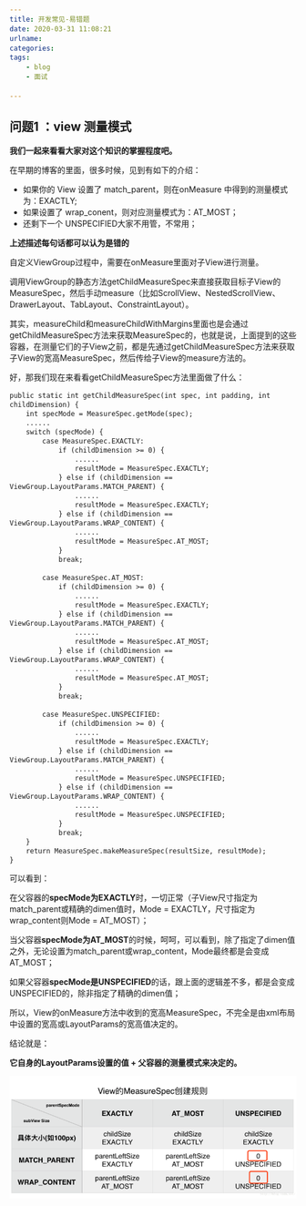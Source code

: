 ```yaml
---
title: 开发常见-易错题
date: 2020-03-31 11:08:21
urlname:
categories:
tags: 
	- blog
	- 面试
	
---
```



## 问题1 ：view 测量模式    

**我们一起来看看大家对这个知识的掌握程度吧。**

在早期的博客的里面，很多时候，见到有如下的介绍：

- 如果你的 View 设置了 match_parent，则在onMeasure 中得到的测量模式为：EXACTLY;  
- 如果设置了 wrap_conent，则对应测量模式为：AT_MOST；  
- 还剩下一个 UNSPECIFIED大家不用管，不常用；  

**上述描述每句话都可以认为是错的**  

自定义ViewGroup过程中，需要在onMeasure里面对子View进行测量。

调用ViewGroup的静态方法getChildMeasureSpec来直接获取目标子View的MeasureSpec，然后手动measure（比如ScrollView、NestedScrollView、DrawerLayout、TabLayout、ConstraintLayout）。

其实，measureChild和measureChildWithMargins里面也是会通过getChildMeasureSpec方法来获取MeasureSpec的，也就是说，上面提到的这些容器，在测量它们的子View之前，都是先通过getChildMeasureSpec方法来获取子View的宽高MeasureSpec，然后传给子View的measure方法的。

<!--more-->

好，那我们现在来看看getChildMeasureSpec方法里面做了什么：

```  
public static int getChildMeasureSpec(int spec, int padding, int childDimension) {
    int specMode = MeasureSpec.getMode(spec);
    ......
    switch (specMode) {
        case MeasureSpec.EXACTLY:
            if (childDimension >= 0) {
                ......
                resultMode = MeasureSpec.EXACTLY;
            } else if (childDimension == ViewGroup.LayoutParams.MATCH_PARENT) {
                ......
                resultMode = MeasureSpec.EXACTLY;
            } else if (childDimension == ViewGroup.LayoutParams.WRAP_CONTENT) {
                ......
                resultMode = MeasureSpec.AT_MOST;
            }
            break;

        case MeasureSpec.AT_MOST:
            if (childDimension >= 0) {
                ......
                resultMode = MeasureSpec.EXACTLY;
            } else if (childDimension == ViewGroup.LayoutParams.MATCH_PARENT) {
                ......
                resultMode = MeasureSpec.AT_MOST;
            } else if (childDimension == ViewGroup.LayoutParams.WRAP_CONTENT) {
                ......
                resultMode = MeasureSpec.AT_MOST;
            }
            break;

        case MeasureSpec.UNSPECIFIED:
            if (childDimension >= 0) {
                ......
                resultMode = MeasureSpec.EXACTLY;
            } else if (childDimension == ViewGroup.LayoutParams.MATCH_PARENT) {
                ......
                resultMode = MeasureSpec.UNSPECIFIED;
            } else if (childDimension == ViewGroup.LayoutParams.WRAP_CONTENT) {
                ......
                resultMode = MeasureSpec.UNSPECIFIED;
            }
            break;
    }
    return MeasureSpec.makeMeasureSpec(resultSize, resultMode);
} 
```  

可以看到：

在父容器的**specMode为EXACTLY**时，一切正常（子View尺寸指定为match_parent或精确的dimen值时，Mode = EXACTLY，尺寸指定为wrap_content则Mode = AT_MOST）；

当父容器**specMode为AT_MOST**的时候，呵呵，可以看到，除了指定了dimen值之外，无论设置为match_parent或wrap_content，Mode最终都是会变成AT_MOST；

如果父容器**specMode是UNSPECIFIED**的话，跟上面的逻辑差不多，都是会变成UNSPECIFIED的，除非指定了精确的dimen值；

所以，View的onMeasure方法中收到的宽高MeasureSpec，不完全是由xml布局中设置的宽高或LayoutParams的宽高值决定的。

结论就是：  

**它自身的LayoutParams设置的值 + 父容器的测量模式来决定的。**   

![view-宽高测试模式](https://raw.githubusercontent.com/tuyrt7/tuyrt7.github.io/master/uploads/img/view-宽高测试模式.png)  


